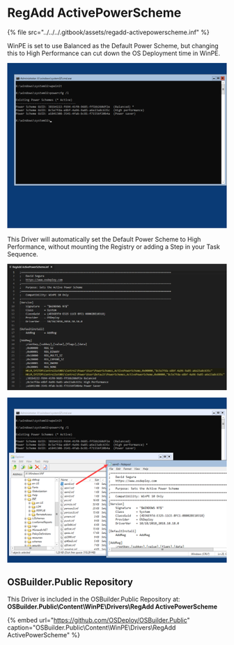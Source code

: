 # RegAdd ActivePowerScheme

{% file src="../../../.gitbook/assets/regadd-activepowerscheme.inf" %}

WinPE is set to use Balanced as the Default Power Scheme, but changing this to High Performance can cut down the OS Deployment time in WinPE.

![Default Power Scheme: Balanced](../../../.gitbook/assets/2018-10-18_14-39-50.png)

This Driver will automatically set the Default Power Scheme to High Performance, without mounting the Registry or adding a Step in your Task Sequence.

![RegAdd INF](../../../.gitbook/assets/2018-10-18_14-38-05.png)

![Recommended Default Power Scheme: High Performance](../../../.gitbook/assets/2018-10-18_14-41-49.png)

## OSBuilder.Public Repository

This Driver is included in the OSBuilder.Public Repository at: **OSBuilder.Public\Content\WinPE\Drivers\RegAdd ActivePowerScheme**

{% embed url="https://github.com/OSDeploy/OSBuilder.Public" caption="OSBuilder.Public\\Content\\WinPE\\Drivers\\RegAdd ActivePowerScheme" %}

## 



